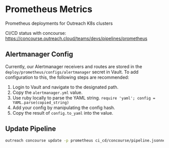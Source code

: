 # Prometheus Metrics

Prometheus deployments for Outreach K8s clusters

CI/CD status with concourse: https://concourse.outreach.cloud/teams/devs/pipelines/prometheus

## Alertmanager Config

Currently, our Alertmanager receivers and routes are stored in the `deploy/prometheus/configs/alertmanager` secret in Vault. To add configuration to this, the following steps are recommended:

1. Login to Vault and navigate to the designated path.
2. Copy the `alertmanager.yml` value.
3. Use ruby locally to parse the YAML string. `require 'yaml'; config = YAML.parse(copied_string)`
4. Add your config by manipulating the config hash.
5. Copy the result of `config.to_yaml` into the value.

## Update Pipeline

```Bash
outreach concourse update -p prometheus ci_cd/concourse/pipeline.jsonnet
```